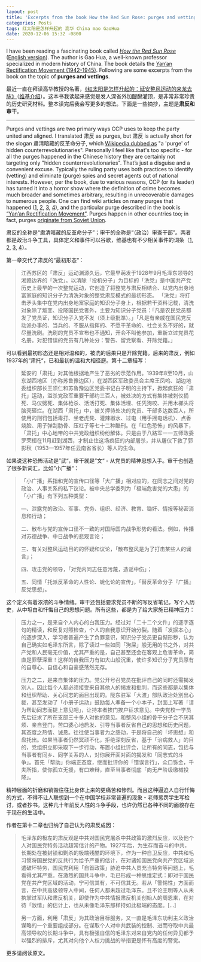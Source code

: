 ```yaml
---
layout: post
title: 'Excerpts from the book How the Red Sun Rose: purges and vettings'
categories: Posts
tags: 红太阳是怎样升起的 高华 China mao GaoHua
date: 2020-12-06 15:32 -0800
---
```


I have been reading a fascinating book called [_How the Red Sun Rose_](https://www.goodreads.com/book/show/29055636) ([English version](https://www.goodreads.com/book/show/32904035-how-the-red-sun-rose)). The author is Gao Hua, a well-known professor specialized in modern history of China. The book details the [Yan’an Rectification Movement (1942-1945)](https://en.wikipedia.org/wiki/Yan%27an_Rectification_Movement). Following are some excerpts from the book on the topic of **purges and vettings**.

最近一直在拜读高华教授的名著，[《红太阳是怎样升起的：延安整风运动的来龙去脉》](https://www.goodreads.com/book/show/29055636)（[维基介绍](https://zh.wikipedia.org/zh-hans/%E7%B4%85%E5%A4%AA%E9%99%BD%E6%98%AF%E6%80%8E%E6%A8%A3%E5%8D%87%E8%B5%B7%E7%9A%84)）。这本书我读起来感觉是发人深省外加醍醐灌顶，是非常非常珍贵的历史研究材料。整本读完后我会写更多的想法。下面是一些摘抄，主题是**肃反和审干**。

--------

Purges and vettings are two primary ways CCP uses to keep the party united and aligned. I translated 肃反 as purges, but 肃反 is actually short for the slogan 肅清暗藏的反革命分子, which [Wikipedia dubbed as](https://en.wikipedia.org/wiki/Sufan_movement) "a 'purge' of hidden counterrevolutionaries". Personally I feel like that's too specific - for all the purges happened in the Chinese history they are certainly not targeting only "hidden counterrevolutionaries". That’s just a disguise and a convenient excuse. Typically the ruling party uses both practices to identify (vetting) and eliminate (purge) spies and secret agents out of national interests. However, per the book, due to various reasons, CCP (or its leader) has turned it into a horror show where the definition of crime becomes much broader and sometimes arbitrary, resulting in unrecoverable damages to numerous people. One can find wiki articles on many purges that happened ([1](https://en.wikipedia.org/wiki/Sufan_movement), [2](https://en.wikipedia.org/wiki/Campaign_to_Suppress_Counterrevolutionaries), [3](https://en.wikipedia.org/wiki/Three-anti_and_Five-anti_Campaigns), [4](https://en.wikipedia.org/wiki/Anti-Rightist_Campaign)), and the particular purge described in the book is [“Yan’an Rectification Movement”](https://en.wikipedia.org/wiki/Yan%27an_Rectification_Movement). Purges happen in other countries too; in fact, purges [originate from Soviet Union](https://en.wikipedia.org/wiki/Great_Purge).

肃反的全称是“肅清暗藏的反革命分子”；审干的全称是“（政治）审查干部”。两者都是政治斗争工具，具体定义和事件可以谷歌，维基也有不少相关事件的词条（[1](https://en.wikipedia.org/wiki/Sufan_movement), [2](https://en.wikipedia.org/wiki/Campaign_to_Suppress_Counterrevolutionaries), [3](https://en.wikipedia.org/wiki/Three-anti_and_Five-anti_Campaigns), [4](https://en.wikipedia.org/wiki/Anti-Rightist_Campaign)）。

第一章交代了肃反的“最初形态“：

> 江西苏区的「肃反」运动渊源久远，它最早萌发于1928年9月毛泽东领导的湘赣边界的「洗党」。以清除「投机分子」为目标的「洗党」是中国共产党历史上最早的一次整党运动，它创造了将整党与肃反相结合、以党内出身地富家庭的知识分子为清洗对象的整党肃反模式的最初形态。
> 「洗党」将打击矛头集中在党内出身地富家庭的知识分子身上，根据若干资料记载，清洗对象除了叛变、投降国民党者外，主要为知识分子党员：「凡是农民党员都发了党员证，知识分子入党不发（须上级批準）。」「凡是有亲戚在国民党反动派办事的、当兵的、不服从指挥的、不愿干革命的、社会关系不好的，就尽量洗刷。洗刷的党员不宣布也不通知，开会不叫他参加，重新立过党员花名册。对犯错误的党员有几种处分：警告、留党察看、开除党籍。」

可以看到最初形态还是相对温和的，被洗的后果只是开除党籍。后来的肃反，例如1937年的”肃托“，已和最初的温和大相径庭。第十二章描写：

> 延安的「肃托」对其他根据地产生了恶劣的示范作用。1939年8至10月，山东湖西地区（亦称苏鲁豫边区），在湖西区军政委员会主席王凤呜、湖边地委组织部长王须仁和苏鲁豫边区党委书记白子明的主持下，掀起疯狂的「肃托」运动，滥杀党政军重要干部约三百人，被处决的方式有集体被刺仪捅死、马仪劈死、集体枪杀、活活打死、集体活埋、任凭狗咬、并用木榔头将脑壳砸烂。在湖西「肃托」中，被关押待处决的党员、干部多达数百人，所使用的刑罚包括毒打、坐老虎凳、灌辣椒水、过电（用手摇电话机）、点香烧脸、用子弹刮肋骨、压杠子等七十二种酷刑。在「红色恐怖」的风暴下，「肃托」中心地带的中共党政组织纷纷解体。只是由于八路军一一五师政委罗荣桓在11月赶到湖西，才制止住这场疯狂的内部屠杀，并从屠仪下救了郭影秋（1953—1957年任云南省省长）等人的生命。

如果说这种恐怖活动是”武“，审干就是”文“ - 从党员的精神思想入手。审干也创造了很多新词汇，比如”小广播“：

>「小广播」系指和党的宣传口径等「大广播」相对应的，在同志之间对党的政治、人事关系的私下议论。被中央总学委列为「极端危害党的大患」的「小广播」有下列五种类型：
>
> —、泄露党的政治、军事、党务、组织、经济、教育、锄奸、情报等秘密消息和行动；
>
> 二、散布与党的宣传口径不一致的对国际国内战争形势的看法。例如，传播对苏德战争、中日战争的悲观言论；
>
> 三、有关对整风运动目的的怀疑和议论，「散布整风是为了打击某些人的谰言」；
>
> 四、攻击党的领导，「对党内同志任意污蔑，造谣中伤」；
>
> 五、同情「托派反革命的人性论、蛻化论的宣传」，「替反革命分子『广播』反党思想」。

这个定义有着浓浓的斗争情绪。审干还包括要求党员不断的写反省笔记，写个人历史，从中坦白和忏悔自己的思想问题。所有这些，都是为了给大家施已精神压力：

> 压力之一，是来自个人内心的白我压力。经过对「二十二个文件」的逐字逐句的精读，和反复对照检查，个人的自我意识开始分裂。随着「发掘本心」的逐步深入，学习者普遍产生了负罪意识，知识分子党员更自惭形秽，认为自己确实如毛泽东所言，除了读过一些如同「狗屎」般无用的书之外，对共产党和人民毫无价值，尤其严重的是，自己甚至还会在客观上危害革命，简直是罪孽深重！这样的自我压力有如大山般沉重，使许多知识分子党员原有的自尊心、自信心和自豪感荡然无存。
>
> 压力之二，是来自集体的压力。党公开号召党员在批评自己的同时还需揭发別人，因此每个人都必须接受来自其他人的揭发和批判，而这些都是以集体和组织帮助、关心同志的面目出现的。陇东驻军「大渡」部队政治处別出心裁，甚至发动了「小册子运动」鼓励每人準备一个小本子，封面上写著「请为帮助同志而提上意见吧」，让持本者挨门挨户征求意见。中央党校一学员先后征求了所在支部三十多人对他的意见。和整风小组的骨干分子会不厌其烦、亲自登门，苦口婆心地启发、引导当事者反省自己的思想和历史问题，其态度之热情、诚恳。往往使当事者为之感动，于是将自己的「坏思想」和盘托出。如果当事者仍然冥顽不化，拒绝深刻反省，基于「治病救人」的目的，党组织立即采取下一步行动，布置小组批评会，让所有的同志，包括与当事者有同乡、同学关系的人，对你展开面对面的揭发和「同志式的斗争」。首先「帮助」你端正态度，继而批评你的「错误言行」，众口铄金，千夫所指，使你孤立无援，有口难辩，直至当事者彻底「向无产阶级缴械投降」。

精神层面的折磨和销毁往往比身体上来的更痛苦和惨烈。而且这种逼迫人自行忏悔的方式，不得不让人联想到一个在中国学校非常普遍的现象 - 老师惩罚学生写检讨，或者抄书。这种几十年前反人性的斗争手段，也许仍然已各种不同的面貌存在于现在的生活中。

作者在第十二章也归纳了自己认为的肃反成因：

> 毛泽东的极左的肃反观是中共对国民党屠杀中共政策的激烈反应，以及他个人对国民党特务活动超常估计的产物。1927年后，为生存而奋斗的中共，长期处在被封锁和剿杀的极端残酷的环境下，作为一种自卫反应，中共和毛习惯将国民党的反共行为给予严重的估计，在对诸如国民党向共产党区域派遣破坏特务，国民党利用「自首政策」胁迫中共人员充当特务等问题上，毛看得尤其严重。在激烈的国共斗争中，毛已形成一种思维定式：即对于国民党在共产党区域的活动，宁可信其有，不可信其无。若从「警惕性」方面而言，在中共高级领导人中间，任何人都未超过毛泽东。且不论王明等人从未执掌过军队和肃反机关，即使作为中共情报肃反机关创始人的周恩来，在对待「敌情」的估计上，也从未像毛泽东那样持如此极端的态度。[…]
>
> 另一方面，利用「肃反」为其政治目标服务，又一直是毛泽东功利主义政治谋略的一个重要组成部分。在谋取个人对中共武装的控制、进而夺取中共最高领导权的长期斗争中，具有极强自信的毛泽东对来自党内的任何异见都予以强烈的排斥，尤其对向他个人权力挑战的举措更是怀有高度的警觉。

更多请阅读原文。